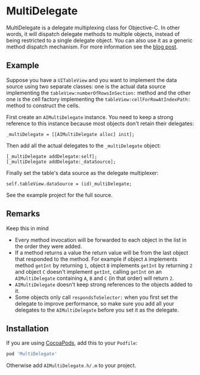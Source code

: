 MultiDelegate
=============

MultiDelegate is a delegate multiplexing class for Objective-C. In other words, it will dispatch delegate methods to multiple objects, instead of being restricted to a single delegate object. You can also use it as a generic method dispatch mechanism. For more information see the [blog post](http://www.a-coding.com/2013/03/delegate-multiplexing.html).

## Example

Suppose you have a `UITableView` and you want to implement the data source using two separate classes: one is the actual data source implementing the `tableView:numberOfRowsInSection:` method and the other one is the cell factory implementing the `tableView:cellForRowAtIndexPath:` method to construct the cells. 

First create an `AIMultiDelegate` instance. You need to keep a strong reference to this instance because most objects don't retain their delegates:
```objc
_multiDelegate = [[AIMultiDelegate alloc] init];
```

Then add all the actual delegates to the `_multiDelegate` object:
```
[_multiDelegate addDelegate:self];
[_multiDelegate addDelegate:_dataSource];
```

Finally set the table's data source as the delegate multiplexer:
```
self.tableView.dataSource = (id)_multiDelegate;
```

See the example project for the full source.


## Remarks

Keep this in mind
* Every method invocation will be forwarded to each object in the list in the order they were added.
* If a method returns a value the return value will be from the last object that responded to the method. For example if object `A` implements method `getInt` by returning `1`, object `B` implements `getInt` by returning `2` and object `C` doesn't implement `getInt`, calling `getInt` on an `AIMultiDelegate` containing `A`, `B` and `C` (in that order) will return `2`.
* `AIMultiDelegate` doesn't keep strong references to the objects added to it.
* Some objects only call `respondsToSelector:` when you first set the delegate to improve performance, so make sure you add all your delegates to the `AIMultiDelegate` before you set it as the delegate.


## Installation

If you are using [CocoaPods](https://github.com/cocoapods/cocoapods), add this to your `Podfile`:
```ruby
pod 'MultiDelegate'
```
Otherwise add `AIMultiDelegate.h/.m` to your project.
